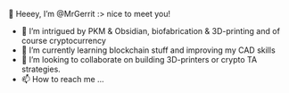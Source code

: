 👋 Heeey, I’m @MrGerrit :> nice to meet you!
- 👀 I’m intrigued by PKM & Obsidian, biofabrication & 3D-printing and of course cryptocurrency
- 🌱 I’m currently learning blockchain stuff and improving my CAD skills
- 💞️ I’m looking to collaborate on building 3D-printers or crypto TA strategies.
- 📫 How to reach me ...

<!---
MrGerrit/MrGerrit is a ✨ special ✨ repository because its `README.md` (this file) appears on your GitHub profile.
You can click the Preview link to take a look at your changes.
--->
